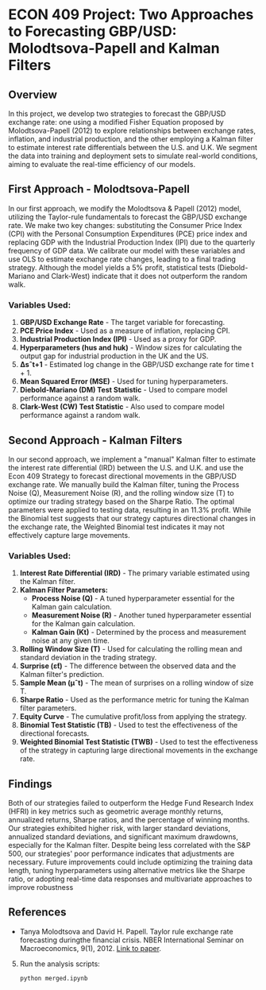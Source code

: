 # ECON 409 Project: Two Approaches to Forecasting GBP/USD: Molodtsova-Papell and Kalman Filters

## Overview

In this project, we develop two strategies to forecast the GBP/USD exchange rate: one using a modified Fisher Equation proposed by Molodtsova-Papell (2012) to explore relationships between exchange rates, inflation, and industrial production, and the other employing a Kalman filter to estimate interest rate differentials between the U.S. and U.K. We segment the data into training and deployment sets to simulate real-world conditions, aiming to evaluate the real-time efficiency of our models. 

## First Approach - Molodtsova-Papell
In our first approach, we modify the Molodtsova & Papell (2012) model, utilizing the Taylor-rule fundamentals to forecast the GBP/USD exchange rate. We make two key changes: substituting the Consumer Price Index (CPI) with the Personal Consumption Expenditures (PCE) price index and replacing GDP with the Industrial Production Index (IPI) due to the quarterly frequency of GDP data. We calibrate our model with these variables and use OLS to estimate exchange rate changes, leading to a final trading strategy. Although the model yields a 5% profit, statistical tests (Diebold-Mariano and Clark-West) indicate that it does not outperform the random walk.

### Variables Used:
1. **GBP/USD Exchange Rate** - The target variable for forecasting.
2. **PCE Price Index** - Used as a measure of inflation, replacing CPI.
3. **Industrial Production Index (IPI)** - Used as a proxy for GDP.
4. **Hyperparameters (hus and huk)** - Window sizes for calculating the output gap for industrial production in the UK and the US.
5. **∆sˆt+1** - Estimated log change in the GBP/USD exchange rate for time t + 1.
6. **Mean Squared Error (MSE)** - Used for tuning hyperparameters.
7. **Diebold-Mariano (DM) Test Statistic** - Used to compare model performance against a random walk.
8. **Clark-West (CW) Test Statistic** - Also used to compare model performance against a random walk.

## Second Approach -  Kalman Filters
In our second approach, we implement a "manual" Kalman filter to estimate the interest rate differential (IRD) between the U.S. and U.K. and use the Econ 409 Strategy to forecast directional movements in the GBP/USD exchange rate. We manually build the Kalman filter, tuning the Process Noise (Q), Measurement Noise (R), and the rolling window size (T) to optimize our trading strategy based on the Sharpe Ratio. The optimal parameters were applied to testing data, resulting in an 11.3% profit. While the Binomial test suggests that our strategy captures directional changes in the exchange rate, the Weighted Binomial test indicates it may not effectively capture large movements.

### Variables Used:
1. **Interest Rate Differential (IRD)** - The primary variable estimated using the Kalman filter.
2. **Kalman Filter Parameters:**
   - **Process Noise (Q)** - A tuned hyperparameter essential for the Kalman gain calculation.
   - **Measurement Noise (R)** - Another tuned hyperparameter essential for the Kalman gain calculation.
   - **Kalman Gain (Kt)** - Determined by the process and measurement noise at any given time.
3. **Rolling Window Size (T)** - Used for calculating the rolling mean and standard deviation in the trading strategy.
4. **Surprise (ε̄t)** - The difference between the observed data and the Kalman filter's prediction.
5. **Sample Mean (μˆt)** - The mean of surprises on a rolling window of size T.
6. **Sharpe Ratio** - Used as the performance metric for tuning the Kalman filter parameters.
7. **Equity Curve** - The cumulative profit/loss from applying the strategy.
8. **Binomial Test Statistic (TB)** - Used to test the effectiveness of the directional forecasts.
9. **Weighted Binomial Test Statistic (TWB)** - Used to test the effectiveness of the strategy in capturing large directional movements in the exchange rate.

## Findings

Both of our strategies failed to outperform the Hedge Fund Research Index (HFRI) in key metrics such as geometric average monthly returns, annualized returns, Sharpe ratios, and the percentage of winning months. Our strategies exhibited higher risk, with larger standard deviations, annualized standard deviations, and significant maximum drawdowns, especially for the Kalman filter. Despite being less correlated with the S&P 500, our strategies' poor performance indicates that adjustments are necessary. Future improvements could include optimizing the training data length, tuning hyperparameters using alternative metrics like the Sharpe ratio, or adopting real-time data responses and multivariate approaches to improve robustness

## References

- Tanya Molodtsova and David H. Papell. Taylor rule exchange rate forecasting duringthe financial crisis. NBER International Seminar on Macroeconomics, 9(1), 2012. [Link to paper](https://www.nber.org/papers/w18330).

5. Run the analysis scripts:
    ```bash
    python merged.ipynb
    ```
